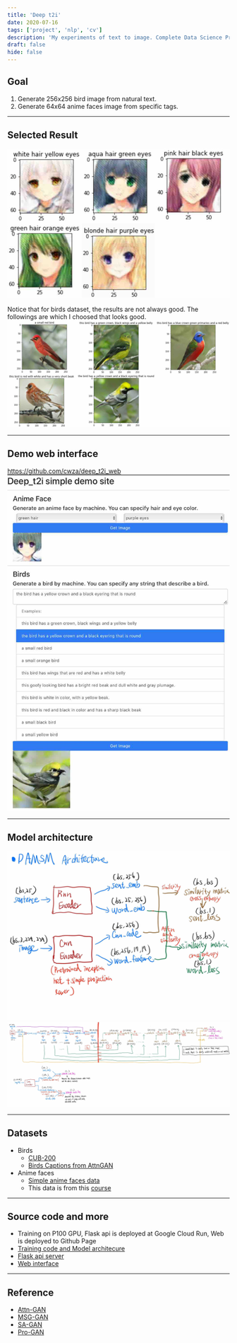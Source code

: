 ```yaml
---
title: 'Deep t2i'
date: 2020-07-16
tags: ['project', 'nlp', 'cv']
description: 'My experiments of text to image. Complete Data Science Project, Including training, flask backend api and react frontend web interface'
draft: false
hide: false
---
```


## Goal
1. Generate 256x256 bird image from natural text.
2. Generate 64x64 anime faces image from specific tags.

---

## Selected Result
![alt anime faces result](./anime_heads_result.jpg)

Notice that for birds dataset, the results are not always good. The followings are which I choosed that looks good.
![alt birds result](./birds_result.jpg)

---

## Demo web interface
https://github.com/cwza/deep_t2i_web
![alt web](./web.jpg)

---

## Model architecture
![alt DAMSM Arch](./DAMSM_arch.jpg)
![alt GAN Arch](./GAN_arch.jpg)

---

## Datasets
* Birds
    + [CUB-200](http://www.vision.caltech.edu/visipedia/CUB-200-2011.html)
    + [Birds Captions from AttnGAN](https://drive.google.com/open?id=1O_LtUP9sch09QH3s_EBAgLEctBQ5JBSJ)
* Anime faces
    + [Simple anime faces data](https://drive.google.com/uc?export=download&id=1tpW7ZVNosXsIAWu8-f5EpwtF3ls3pb79)
    + This data is from this [course](http://speech.ee.ntu.edu.tw/~tlkagk/courses_MLDS18.html) 

---

## Source code and more
* Training on P100 GPU, Flask api is deployed at Google Cloud Run, Web is deployed to Github Page
* [Training code and Model architecure](https://github.com/cwza/deep_t2i)
* [Flask api server](https://github.com/cwza/deep_t2i/tree/master/server)
* [Web interface](https://github.com/cwza/deep_t2i_web)

---

## Reference
* [Attn-GAN](https://github.com/taoxugit/AttnGAN)
* [MSG-GAN](https://github.com/akanimax/BMSG-GAN)
* [SA-GAN](https://arxiv.org/abs/1805.08318)
* [Pro-GAN](https://arxiv.org/abs/1710.10196)
